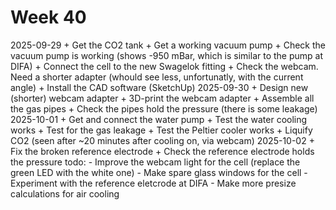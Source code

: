 # Week 40
2025-09-29
    + Get the CO2 tank
    + Get a working vacuum pump
    + Check the vacuum pump is working (shows -950 mBar, which is similar to the pump at DIFA)
    + Connect the cell to the new Swagelok fitting
    + Check the webcam. Need a shorter adapter (whould see less, unfortunatly, with the current angle)
    + Install the CAD software (SketchUp)
2025-09-30
    + Design new (shorter) webcam adapter
    + 3D-print the webcam adapter
    + Assemble all the gas pipes
    + Check the pipes hold the pressure (there is some leakage)
2025-10-01
    + Get and connect the water pump
    + Test the water cooling works
    + Test for the gas leakage
    + Test the Peltier cooler works
    + Liquify CO2 (seen after ~20 minutes after cooling on, via webcam)
2025-10-02
    + Fix the broken reference electrode
    + Check the reference electrode holds the pressure
todo:
    - Improve the webcam light for the cell (replace the green LED with the white one)
    - Make spare glass windows for the cell
    - Experiment with the reference eletcrode at DIFA
    - Make more presize calculations for air cooling
    
